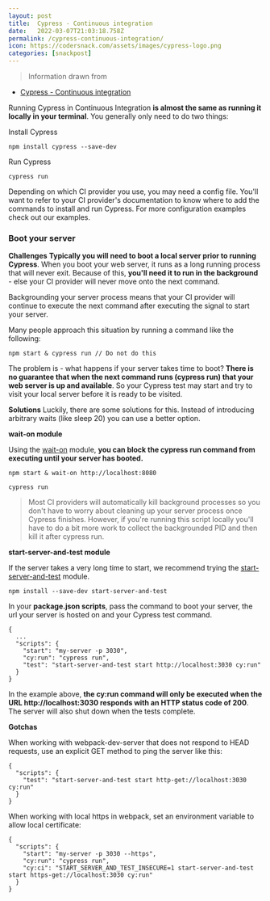 ```yaml
---
layout: post
title:  Cypress - Continuous integration
date:   2022-03-07T21:03:18.758Z
permalink: /cypress-continuous-integration/
icon: https://codersnack.com/assets/images/cypress-logo.png
categories: [snackpost]
---
```


> Information drawn from 
- [Cypress - Continuous integration](https://docs.cypress.io/guides/continuous-integration/introduction)


Running Cypress in Continuous Integration **is almost the same as running it locally in your terminal**. You generally only need to do two things:

Install Cypress
```
npm install cypress --save-dev
```

Run Cypress
```
cypress run
```

Depending on which CI provider you use, you may need a config file. You'll want to refer to your CI provider's documentation to know where to add the commands to install and run Cypress. For more configuration examples check out our examples.

###  Boot your server
**Challenges**
**Typically you will need to boot a local server prior to running Cypress**. When you boot your web server, it runs as a long running process that will never exit. Because of this, **you'll need it to run in the background** - else your CI provider will never move onto the next command.

Backgrounding your server process means that your CI provider will continue to execute the next command after executing the signal to start your server.

Many people approach this situation by running a command like the following:
```
npm start & cypress run // Do not do this
```
The problem is - what happens if your server takes time to boot? **There is no guarantee that when the next command runs (cypress run) that your web server is up and available**. So your Cypress test may start and try to visit your local server before it is ready to be visited.

**Solutions**
Luckily, there are some solutions for this. Instead of introducing arbitrary waits (like sleep 20) you can use a better option.

**wait-on module**

Using the [wait-on](https://github.com/jeffbski/wait-on) module, **you can block the cypress run command from executing until your server has booted.**
```
npm start & wait-on http://localhost:8080
```
```
cypress run
```
> Most CI providers will automatically kill background processes so you don't have to worry about cleaning up your server process once Cypress finishes.
However, if you're running this script locally you'll have to do a bit more work to collect the backgrounded PID and then kill it after cypress run.

**start-server-and-test module**

If the server takes a very long time to start, we recommend trying the [start-server-and-test](https://github.com/bahmutov/start-server-and-test) module.
```
npm install --save-dev start-server-and-test
```
In your **package.json scripts**, pass the command to boot your server, the url your server is hosted on and your Cypress test command.

```
{
  ...
  "scripts": {
    "start": "my-server -p 3030",
    "cy:run": "cypress run",
    "test": "start-server-and-test start http://localhost:3030 cy:run"
  }
}
```
In the example above, **the cy:run command will only be executed when the URL http://localhost:3030 responds with an HTTP status code of 200**. The server will also shut down when the tests complete.

**Gotchas**

When working with webpack-dev-server that does not respond to HEAD requests, use an explicit GET method to ping the server like this:

```
{
  "scripts": {
    "test": "start-server-and-test start http-get://localhost:3030 cy:run"
  }
}
```
When working with local https in webpack, set an environment variable to allow local certificate:

```
{
  "scripts": {
    "start": "my-server -p 3030 --https",
    "cy:run": "cypress run",
    "cy:ci": "START_SERVER_AND_TEST_INSECURE=1 start-server-and-test start https-get://localhost:3030 cy:run"
  }
}
```
